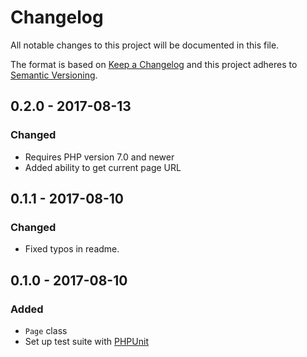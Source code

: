 # Changelog
All notable changes to this project will be documented in this file.

The format is based on [Keep a Changelog](http://keepachangelog.com/en/1.0.0/)
and this project adheres to [Semantic Versioning](http://semver.org/spec/v2.0.0.html).

## 0.2.0 - 2017-08-13
### Changed
- Requires PHP version 7.0 and newer
- Added ability to get current page URL

## 0.1.1 - 2017-08-10
### Changed
- Fixed typos in readme.

## 0.1.0 - 2017-08-10
### Added
- `Page` class
- Set up test suite with [PHPUnit](https://phpunit.de)
